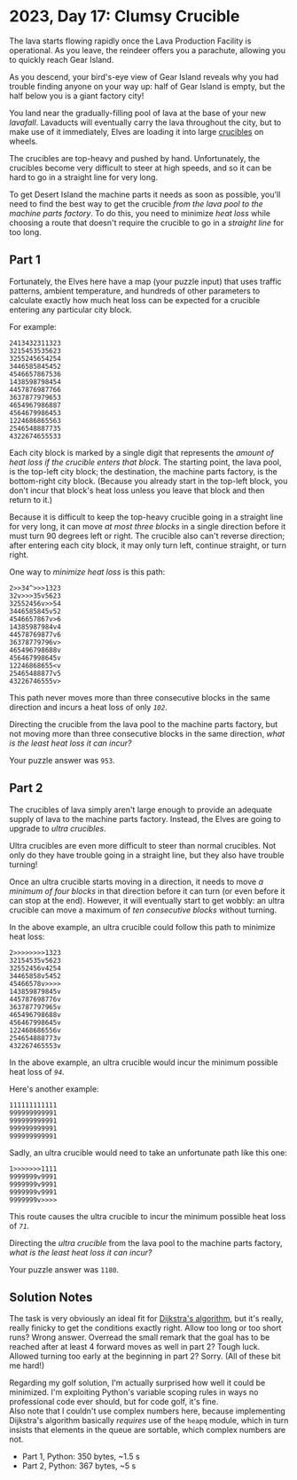 # 2023, Day 17: Clumsy Crucible

The lava starts flowing rapidly once the Lava Production Facility is operational. As you leave, the reindeer offers you a parachute, allowing you to quickly reach Gear Island.

As you descend, your bird's-eye view of Gear Island reveals why you had trouble finding anyone on your way up: half of Gear Island is empty, but the half below you is a giant factory city!

You land near the gradually-filling pool of lava at the base of your new _lavafall_. Lavaducts will eventually carry the lava throughout the city, but to make use of it immediately, Elves are loading it into large [crucibles](https://en.wikipedia.org/wiki/Crucible) on wheels.

The crucibles are top-heavy and pushed by hand. Unfortunately, the crucibles become very difficult to steer at high speeds, and so it can be hard to go in a straight line for very long.

To get Desert Island the machine parts it needs as soon as possible, you'll need to find the best way to get the crucible _from the lava pool to the machine parts factory_. To do this, you need to minimize _heat loss_ while choosing a route that doesn't require the crucible to go in a _straight line_ for too long.

## Part 1

Fortunately, the Elves here have a map (your puzzle input) that uses traffic patterns, ambient temperature, and hundreds of other parameters to calculate exactly how much heat loss can be expected for a crucible entering any particular city block.

For example:

    2413432311323
    3215453535623
    3255245654254
    3446585845452
    4546657867536
    1438598798454
    4457876987766
    3637877979653
    4654967986887
    4564679986453
    1224686865563
    2546548887735
    4322674655533
    

Each city block is marked by a single digit that represents the _amount of heat loss if the crucible enters that block_. The starting point, the lava pool, is the top-left city block; the destination, the machine parts factory, is the bottom-right city block. (Because you already start in the top-left block, you don't incur that block's heat loss unless you leave that block and then return to it.)

Because it is difficult to keep the top-heavy crucible going in a straight line for very long, it can move _at most three blocks_ in a single direction before it must turn 90 degrees left or right. The crucible also can't reverse direction; after entering each city block, it may only turn left, continue straight, or turn right.

One way to _minimize heat loss_ is this path:

    2>>34^>>>1323
    32v>>>35v5623
    32552456v>>54
    3446585845v52
    4546657867v>6
    14385987984v4
    44578769877v6
    36378779796v>
    465496798688v
    456467998645v
    12246868655<v
    25465488877v5
    43226746555v>
    

This path never moves more than three consecutive blocks in the same direction and incurs a heat loss of only _`102`_.

Directing the crucible from the lava pool to the machine parts factory, but not moving more than three consecutive blocks in the same direction, _what is the least heat loss it can incur?_

Your puzzle answer was `953`.

## Part 2

The crucibles of lava simply aren't large enough to provide an adequate supply of lava to the machine parts factory. Instead, the Elves are going to upgrade to _ultra crucibles_.

Ultra crucibles are even more difficult to steer than normal crucibles. Not only do they have trouble going in a straight line, but they also have trouble turning!

Once an ultra crucible starts moving in a direction, it needs to move _a minimum of four blocks_ in that direction before it can turn (or even before it can stop at the end). However, it will eventually start to get wobbly: an ultra crucible can move a maximum of _ten consecutive blocks_ without turning.

In the above example, an ultra crucible could follow this path to minimize heat loss:

    2>>>>>>>>1323
    32154535v5623
    32552456v4254
    34465858v5452
    45466578v>>>>
    143859879845v
    445787698776v
    363787797965v
    465496798688v
    456467998645v
    122468686556v
    254654888773v
    432267465553v
    

In the above example, an ultra crucible would incur the minimum possible heat loss of _`94`_.

Here's another example:

    111111111111
    999999999991
    999999999991
    999999999991
    999999999991
    

Sadly, an ultra crucible would need to take an unfortunate path like this one:

    1>>>>>>>1111
    9999999v9991
    9999999v9991
    9999999v9991
    9999999v>>>>
    

This route causes the ultra crucible to incur the minimum possible heat loss of _`71`_.

Directing the _ultra crucible_ from the lava pool to the machine parts factory, _what is the least heat loss it can incur?_

Your puzzle answer was `1180`.

## Solution Notes

The task is very obviously an ideal fit for [Dijkstra's algorithm](https://en.wikipedia.org/wiki/Dijkstra%27s_algorithm), but it's really, really finicky to get the conditions exactly right. Allow too long or too short runs? Wrong answer. Overread the small remark that the goal has to be reached after at least 4 forward moves as well in part 2? Tough luck. Allowed turning too early at the beginning in part 2? Sorry. (All of these bit me hard!)

Regarding my golf solution, I'm actually surprised how well it could be minimized. I'm exploiting Python's variable scoping rules in ways no professional code ever should, but for code golf, it's fine. <br>
Also note that I couldn't use complex numbers here, because implementing Dijkstra's algorithm basically _requires_ use of the `heapq` module, which in turn insists that elements in the queue are sortable, which complex numbers are not.

* Part 1, Python: 350 bytes, ~1.5 s
* Part 2, Python: 367 bytes, ~5 s
